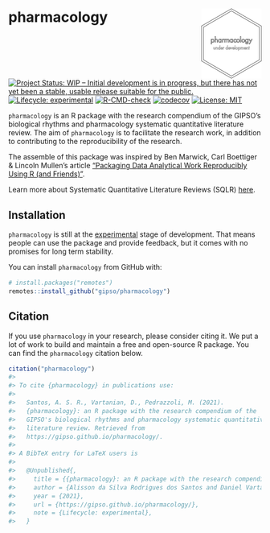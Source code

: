 
<!-- README.md is generated from README.Rmd. Please edit that file -->

# pharmacology <a href='https://gipso.github.io/pharmacology'><img src='man/figures/logo.png' align="right" height="139" /></a>

<!-- badges: start -->

[![Project Status: WIP – Initial development is in progress, but there
has not yet been a stable, usable release suitable for the
public.](https://www.repostatus.org/badges/latest/wip.svg)](https://www.repostatus.org/#wip)
[![Lifecycle:
experimental](https://img.shields.io/badge/lifecycle-experimental-orange.svg)](https://lifecycle.r-lib.org/articles/stages.html#experimental)
[![R-CMD-check](https://github.com/gipso/pharmacology/workflows/R-CMD-check/badge.svg)](https://github.com/gipso/pharmacology/actions)
[![codecov](https://codecov.io/gh/gipso/pharmacology/branch/main/graph/badge.svg)](https://codecov.io/gh/gipso/pharmacology)
[![License:
MIT](https://img.shields.io/badge/license-MIT-green)](https://choosealicense.com/licenses/mit/)
<!-- badges: end -->

`pharmacology` is an R package with the research compendium of the
GIPSO’s biological rhythms and pharmacology systematic quantitative
literature review. The aim of `pharmacology` is to facilitate the
research work, in addition to contributing to the reproducibility of the
research.

The assemble of this package was inspired by Ben Marwick, Carl Boettiger
& Lincoln Mullen’s article [“Packaging Data Analytical Work Reproducibly
Using R (and Friends)”](https://doi.org/10.1080/00031305.2017.1375986).

Learn more about Systematic Quantitative Literature Reviews (SQLR)
[here](https://www.griffith.edu.au/griffith-sciences/school-environment-science/research/systematic-quantitative-literature-review).

## Installation

`pharmacology` is still at the
[experimental](https://lifecycle.r-lib.org/articles/stages.html#experimental)
stage of development. That means people can use the package and provide
feedback, but it comes with no promises for long term stability.

You can install `pharmacology` from GitHub with:

``` r
# install.packages("remotes")
remotes::install_github("gipso/pharmacology")
```

## Citation

If you use `pharmacology` in your research, please consider citing it.
We put a lot of work to build and maintain a free and open-source R
package. You can find the `pharmacology` citation below.

``` r
citation("pharmacology")
#> 
#> To cite {pharmacology} in publications use:
#> 
#>   Santos, A. S. R., Vartanian, D., Pedrazzoli, M. (2021).
#>   {pharmacology}: an R package with the research compendium of the
#>   GIPSO's biological rhythms and pharmacology systematic quantitative
#>   literature review. Retrieved from
#>   https://gipso.github.io/pharmacology/.
#> 
#> A BibTeX entry for LaTeX users is
#> 
#>   @Unpublished{,
#>     title = {{pharmacology}: an R package with the research compendium of the GIPSO's biological rhythms and pharmacology systematic quantitative literature review},
#>     author = {Alisson da Silva Rodrigues dos Santos and Daniel Vartanian and Mario Pedrazzoli},
#>     year = {2021},
#>     url = {https://gipso.github.io/pharmacology/},
#>     note = {Lifecycle: experimental},
#>   }
```
